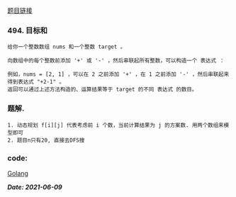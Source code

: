[题目链接](https://leetcode-cn.com/problems/target-sum/)
    
### 494. 目标和
    给你一个整数数组 nums 和一个整数 target 。
    
    向数组中的每个整数前添加 '+' 或 '-' ，然后串联起所有整数，可以构造一个 表达式 ：
    
    例如，nums = [2, 1] ，可以在 2 之前添加 '+' ，在 1 之前添加 '-' ，然后串联起来得到表达式 "+2-1" 。
    返回可以通过上述方法构造的、运算结果等于 target 的不同 表达式 的数目。
   
### 题解.
    1. 动态规划 f[i][j] 代表考虑前 i 个数，当前计算结果为 j 的方案数. 用两个数组来模型即可
    2. 题目n只有20, 直接去DFS搜

### code:
[Golang](https://github.com/Archangel59/LeetCode/blob/main/494/494.go)  

***Date: 2021-06-09***